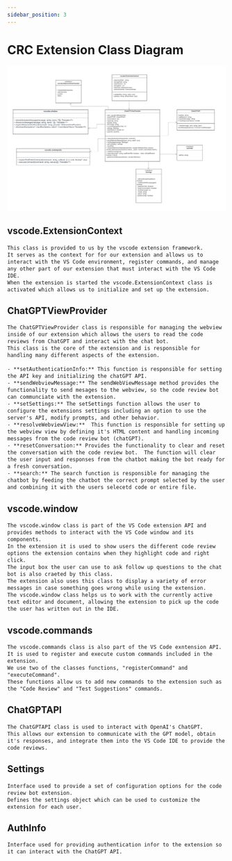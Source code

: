 ```yaml
---
sidebar_position: 3
---
```


# CRC Extension Class Diagram

![image](https://raw.githubusercontent.com/Capstone-Projects-2023-Fall/project-code-review-chatbot/main/documentation/static/img/ClassDiagram.png)

## vscode.ExtensionContext

    This class is provided to us by the vscode extension framework.
    It serves as the context for for our extension and allows us to interact with the VS Code environment, register commands, and manage any other part of our extension that must interact with the VS Code IDE.
    When the extension is started the vscode.ExtensionContext class is activated which allows us to initialize and set up the extension.

## ChatGPTViewProvider

    The ChatGPTViewProvider class is responsible for managing the webview inside of our extension which allows the users to read the code reviews from ChatGPT and interact with the chat bot.
    This class is the core of the extension and is responsible for handling many different aspects of the extension.

    - **setAuthenticationInfo:** This function is responsible for setting the API key and initializing the chatGPT API.
    - **sendWebviewMessage:** The sendWebViewMessage method provides the functionality to send mesages to the webview, so the code review bot can communciate with the extension.
    - **setSettings:** The setSettings function allows the user to configure the extensions settings including an option to use the server's API, modify prompts, and other behavior.
    - **resolveWebviewView:**  This function is responsible for setting up the webview view by defining it's HTML content and handling incoming messages from the code review bot (chatGPT).
    - **resetConversation:** Provides the functionality to clear and reset the conversation with the code review bot.  The function will clear the user input and responses from the chatbot making the bot ready for a fresh conversation.
    - **search:** The search function is responsible for managing the chatbot by feeding the chatbot the correct prompt selected by the user and combining it with the users selecetd code or entire file.

## vscode.window

    The vscode.window class is part of the VS Code extension API and provides methods to interact with the VS Code window and its components.
    In the extension it is used to show users the different code review options the extension contains when they highlight code and right click.
    The input box the user can use to ask follow up questions to the chat bot is also craeted by this class.
    The extension also uses this class to display a variety of error messages in case something goes wrong while using the extension.
    The vscode.window class helps us to work with the currently active text editor and document, allowing the extension to pick up the code the user has written out in the IDE.

## vscode.commands

    The vscode.commands class is also part of the VS Code exntension API.
    It is used to register and execute custom commands included in the extension.
    We use two of the classes functions, "registerCommand" and "executeCommand".
    These functions allow us to add new commands to the extension such as the "Code Review" and "Test Suggestions" commands.

## ChatGPTAPI

    The ChatGPTAPI class is used to interact with OpenAI's ChatGPT.
    This allows our extension to communicate with the GPT model, obtain it's responses, and integrate them into the VS Code IDE to provide the code reviews.

## Settings

    Interface used to provide a set of configuration options for the code review bot extension.
    Defines the settings object which can be used to customize the extension for each user.

## AuthInfo

    Interface used for providing authentication infor to the extension so it can interact with the ChatGPT API.
